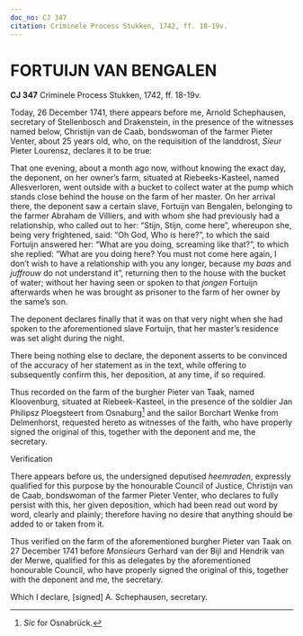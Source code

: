 ```yaml
---
doc_no: CJ 347
citation: Criminele Process Stukken, 1742, ff. 18-19v.
---
```


# FORTUIJN VAN BENGALEN

**CJ 347** Criminele Process Stukken, 1742, ff. 18-19v.

Today, 26 December 1741, there appears before me, Arnold Schephausen, secretary of Stellenbosch and Drakenstein, in the presence of the witnesses named below, Christijn van de Caab, bondswoman of the farmer Pieter Venter, about 25 years old, who, on the requisition of the landdrost, *Sieur* Pieter Lourensz, declares it to be true:

That one evening, about a month ago now, without knowing the exact day, the deponent, on her owner’s farm, situated at Riebeeks-Kasteel, named Allesverloren, went outside with a bucket to collect water at the pump which stands close behind the house on the farm of her master. On her arrival there, the deponent saw a certain slave, Fortuijn van Bengalen, belonging to the farmer Abraham de Villiers, and with whom she had previously had a relationship, who called out to her: “Stijn, Stijn, come here”, whereupon she, being very frightened, said: “Oh God, Who is here?”, to which the said Fortuijn answered her: “What are you doing, screaming like that?”, to which she replied: “What are you doing here? You must not come here again, I don’t wish to have a relationship with you any longer, because my *baas* and *juffrouw* do not understand it”, returning then to the house with the bucket of water; without her having seen or spoken to that *jongen* Fortuijn afterwards when he was brought as prisoner to the farm of her owner by the same’s son.

The deponent declares finally that it was on that very night when she had spoken to the aforementioned slave Fortuijn, that her master’s residence was set alight during the night.

There being nothing else to declare, the deponent asserts to be convinced of the accuracy of her statement as in the text, while offering to subsequently confirm this, her deposition, at any time, if so required.

Thus recorded on the farm of the burgher Pieter van Taak, named Kloovenburg, situated at Riebeek-Kasteel, in the presence of the soldier Jan Philipsz Ploegsteert from Osnaburg[^1] and the sailor Borchart Wenke from Delmenhorst, requested hereto as witnesses of the faith, who have properly signed the original of this, together with the deponent and me, the secretary.

Verification

There appears before us, the undersigned deputised *heemraden*, expressly qualified for this purpose by the honourable Council of Justice, Christijn van de Caab, bondswoman of the farmer Pieter Venter, who declares to fully persist with this, her given deposition, which had been read out word by word, clearly and plainly; therefore having no desire that anything should be added to or taken from it.

Thus verified on the farm of the aforementioned burgher Pieter van Taak on 27 December 1741 before *Monsieurs* Gerhard van der Bijl and Hendrik van der Merwe, qualified for this as delegates by the aforementioned honourable Council, who have properly signed the original of this, together with the deponent and me, the secretary.

Which I declare, \[signed\] A. Schephausen, secretary.

[^1]: *Sic* for Osnabrück.